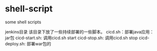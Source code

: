 # shell-script
some shell scripts

jenkins目录
该目录下放了一些持续部署的一些脚本。
cicd.sh：部署java应用：jar包
cicd-start.sh: 调用cicd.sh start
cicd-stop.sh: 调用cicd.sh stop
cicd-deploy.sh: 部署war包的


